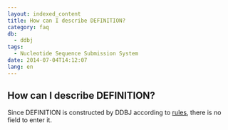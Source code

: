```yaml
---
layout: indexed_content
title: How can I describe DEFINITION?
category: faq
db:
  - ddbj
tags: 
  - Nucleotide Sequence Submission System
date: 2014-07-04T14:12:07
lang: en
---
```


## How can I describe DEFINITION?

<p>Since DEFINITION is constructed by DDBJ according to <a href="/ddbj/flat-file-e.html#DefinitionB">rules</a>, there is no field to enter it. </p>
